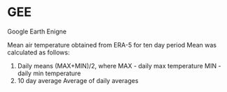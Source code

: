 # GEE
Google Earth Enigne

Mean air temperature obtained from ERA-5 for ten day period
Mean was calculated as follows:
1) Daily means
(MAX+MIN)/2, where
MAX - daily max temperature
MIN - daily min temperature  
2) 10 day average
Average of daily averages
